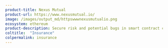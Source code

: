```yaml
---
product-title: Nexus Mutual
product-url: https://www.nexusmutual.io/
image: /images/output_md/httpswwwnexusmutualio.png
ecosystem: ethereum
product-description: Secure risk and potential bugs in smart contract code. Be covered for events like The DAO hack or Parity multi-sig wallet issues. [Interview with Hugh Karp, founder of Nexus Mutual](/nexus-mutual).
coltitle:  "Insurance"
colpermalink: insurance
---
```

